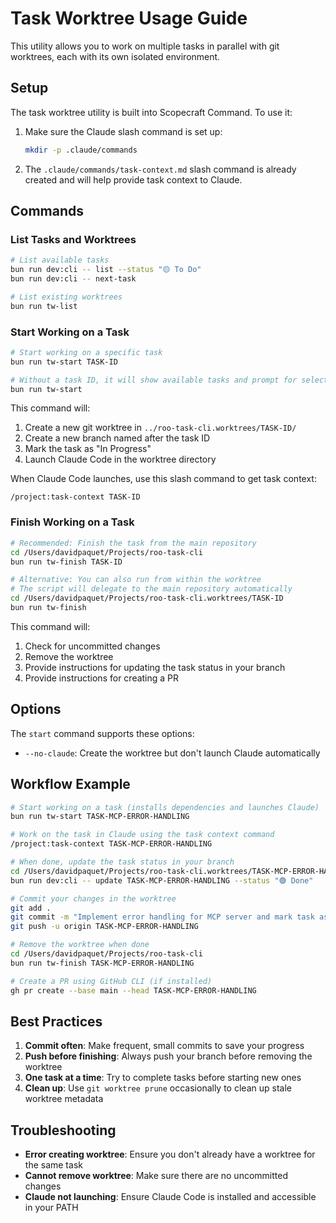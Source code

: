 # Task Worktree Usage Guide

This utility allows you to work on multiple tasks in parallel with git worktrees, each with its own isolated environment.

## Setup

The task worktree utility is built into Scopecraft Command. To use it:

1. Make sure the Claude slash command is set up:
   ```bash
   mkdir -p .claude/commands
   ```

2. The `.claude/commands/task-context.md` slash command is already created and will help provide task context to Claude.

## Commands

### List Tasks and Worktrees

```bash
# List available tasks
bun run dev:cli -- list --status "🟡 To Do"
bun run dev:cli -- next-task

# List existing worktrees
bun run tw-list
```

### Start Working on a Task

```bash
# Start working on a specific task
bun run tw-start TASK-ID

# Without a task ID, it will show available tasks and prompt for selection
bun run tw-start
```

This command will:
1. Create a new git worktree in `../roo-task-cli.worktrees/TASK-ID/`
2. Create a new branch named after the task ID
3. Mark the task as "In Progress"
4. Launch Claude Code in the worktree directory

When Claude Code launches, use this slash command to get task context:
```
/project:task-context TASK-ID
```

### Finish Working on a Task

```bash
# Recommended: Finish the task from the main repository
cd /Users/davidpaquet/Projects/roo-task-cli
bun run tw-finish TASK-ID

# Alternative: You can also run from within the worktree
# The script will delegate to the main repository automatically
cd /Users/davidpaquet/Projects/roo-task-cli.worktrees/TASK-ID
bun run tw-finish
```

This command will:
1. Check for uncommitted changes
2. Remove the worktree
3. Provide instructions for updating the task status in your branch
4. Provide instructions for creating a PR

## Options

The `start` command supports these options:
- `--no-claude`: Create the worktree but don't launch Claude automatically

## Workflow Example

```bash
# Start working on a task (installs dependencies and launches Claude)
bun run tw-start TASK-MCP-ERROR-HANDLING

# Work on the task in Claude using the task context command
/project:task-context TASK-MCP-ERROR-HANDLING

# When done, update the task status in your branch
cd /Users/davidpaquet/Projects/roo-task-cli.worktrees/TASK-MCP-ERROR-HANDLING
bun run dev:cli -- update TASK-MCP-ERROR-HANDLING --status "🟢 Done"

# Commit your changes in the worktree
git add .
git commit -m "Implement error handling for MCP server and mark task as completed"
git push -u origin TASK-MCP-ERROR-HANDLING

# Remove the worktree when done
cd /Users/davidpaquet/Projects/roo-task-cli
bun run tw-finish TASK-MCP-ERROR-HANDLING

# Create a PR using GitHub CLI (if installed)
gh pr create --base main --head TASK-MCP-ERROR-HANDLING
```

## Best Practices

1. **Commit often**: Make frequent, small commits to save your progress
2. **Push before finishing**: Always push your branch before removing the worktree
3. **One task at a time**: Try to complete tasks before starting new ones
4. **Clean up**: Use `git worktree prune` occasionally to clean up stale worktree metadata

## Troubleshooting

- **Error creating worktree**: Ensure you don't already have a worktree for the same task
- **Cannot remove worktree**: Make sure there are no uncommitted changes
- **Claude not launching**: Ensure Claude Code is installed and accessible in your PATH